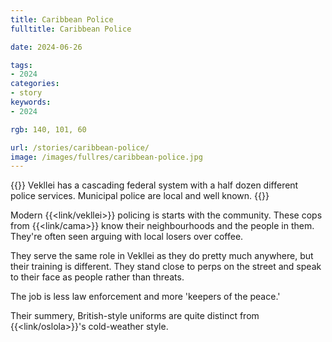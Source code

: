 ```yaml
---
title: Caribbean Police
fulltitle: Caribbean Police

date: 2024-06-26

tags:
- 2024
categories:
- story
keywords:
- 2024

rgb: 140, 101, 60

url: /stories/caribbean-police/
image: /images/fullres/caribbean-police.jpg
---
```

{{<note caption>}}
Vekllei has a cascading federal system with a half dozen different police services. Municipal police are local and well known.
{{</note>}}

Modern {{<link/vekllei>}} policing is starts with the community. These cops from {{<link/cama>}} know their neighbourhoods and the people in them. They're often seen arguing with local losers over coffee.

They serve the same role in Vekllei as they do pretty much anywhere, but their training is different. They stand close to perps on the street and speak to their face as people rather than threats.

The job is less law enforcement and more 'keepers of the peace.'

Their summery, British-style uniforms are quite distinct from {{<link/oslola>}}'s cold-weather style.